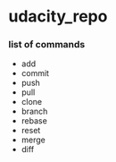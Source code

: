 # udacity_repo


### list of commands
- add
- commit
- push
- pull
- clone
- branch
- rebase
- reset
- merge
- diff
